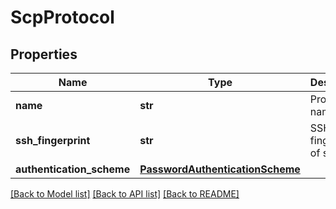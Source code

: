 # ScpProtocol

## Properties
Name | Type | Description | Notes
------------ | ------------- | ------------- | -------------
**name** | **str** | Protocol name | 
**ssh_fingerprint** | **str** | SSH fingerprint of server | 
**authentication_scheme** | [**PasswordAuthenticationScheme**](PasswordAuthenticationScheme.md) |  | 

[[Back to Model list]](../README.md#documentation-for-models) [[Back to API list]](../README.md#documentation-for-api-endpoints) [[Back to README]](../README.md)

